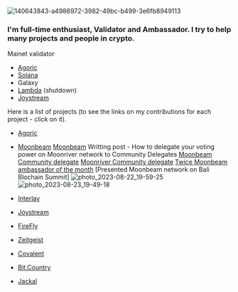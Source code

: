 ![140643843-a4986972-3982-49bc-b499-3e6fb8949113](https://user-images.githubusercontent.com/79540001/188179158-cb549ab2-91d2-4155-b9c1-faf73d846985.png)

### I'm full-time enthusiast, Validator and Ambassador. I try to help many projects and people in crypto.
Mainet validator
- [Agoric](https://bigdipper.live/agoric/accounts/agoric1cjs0sgxz709mvfyzje7tzsflyhcvrpxvldgr37)
- [Solana]()
- Galaxy
- [Lambda](https://explorer.nodestake.top/lambda/staking/lambvaloper16wcltp9yx3pfhyu7zcf9r3jau9syjdl05nvhk5) (shutdown)
- [Joystream](https://polkadot.js.org/apps/?rpc=wss%3A%2F%2Frpc.joystream.org%3A9944#/staking)

Here is a list of projects (to see the links on my contributions for each project - click on it).

- [Agoric](https://github.com/godshunter/My-Contributions/blob/main/Agoric.md)

- [Moonbeam](https://github.com/godshunter/My-Contributions/blob/main/Moonbeam.md)
  [Moonbeam](https://medium.com/@s89224695740/how-to-delegate-your-voting-power-on-moonriver-network-to-community-delegates-de19dfeddf5e) Writting post - How to delegate your voting power on Moonriver network to Community Delegates
[Moonbeam Community delegate](https://delegate.moonbeam.network/profile/0x2a8960b549f1fc9b5dcc247f2bbdb9a0bb2d638c#overview)
[Moonriver Community delegate](https://delegate.moonbeam.network/moonriver/profile/0x2a8960b549f1fc9b5dcc247f2bbdb9a0bb2d638c#overview)
[Twice Moonbeam ambassador of the month](https://x.com/MoonbeamNetwork/status/1740803825269936175?s=20)
[Presented Moonbeam network on Bali Blochain Summit] ![photo_2023-08-22_19-59-25](https://github.com/godshunter/My-Contributions/assets/79540001/9b6d83f3-5f1d-461d-b3f3-84a3b0a985e3) ![photo_2023-08-23_19-49-18](https://github.com/godshunter/My-Contributions/assets/79540001/c36c8d5c-4de8-40ce-b436-1f5e62d3ddb5)



- [Interlay](https://github.com/godshunter/My-Contributions/blob/main/Interlay_Kintsugi.md)
- [Joystream](https://github.com/godshunter/My-Contributions/blob/main/JoyStream.md)
- [FireFly](https://github.com/godshunter/My-Contributions/blob/main/FireFly.md)
- [Zeitgeist](https://github.com/godshunter/My-Contributions/blob/main/Zeitgeist.md)
- [Covalent](https://github.com/godshunter/My-Contributions/blob/main/Covalent.md)

- [Bit.Country](https://github.com/godshunter/My-Contributions/blob/main/Bit.Country.md)
- [Jackal](https://github.com/godshunter/My-Contributions/blob/main/Jackal.md)
